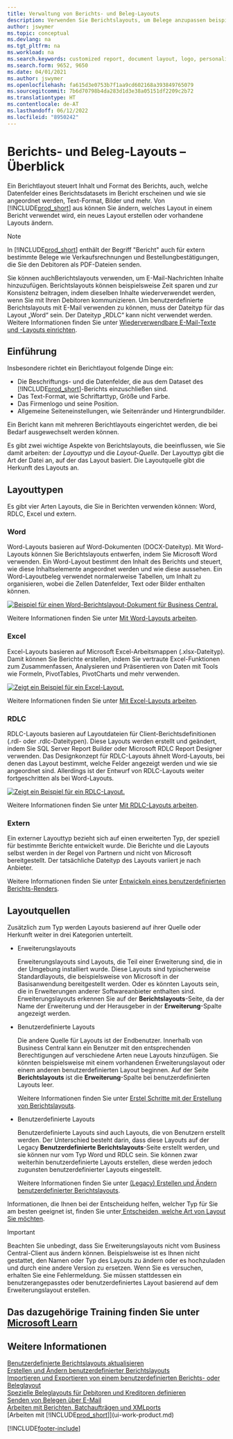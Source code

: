 ```yaml
---
title: Verwaltung von Berichts- und Beleg-Layouts
description: Verwenden Sie Berichtslayouts, um Belege anzupassen beispielsweise um die gewünschten Schriftart, das Logo oder die Seiteneinstellungen von PDF-Dateien zu personalisieren, die Sie den Debitoren senden.
author: jswymer
ms.topic: conceptual
ms.devlang: na
ms.tgt_pltfrm: na
ms.workload: na
ms.search.keywords: customized report, document layout, logo, personalize
ms.search.form: 9652, 9650
ms.date: 04/01/2021
ms.author: jswymer
ms.openlocfilehash: fa615d3e0753b7f1aa9cd602168a393849765079
ms.sourcegitcommit: 7b6d70798b4da283d1d3e38a05151df2209c2b72
ms.translationtype: HT
ms.contentlocale: de-AT
ms.lasthandoff: 06/12/2022
ms.locfileid: "8950242"
---
```

# <a name="report-and-document-layouts-overview"></a>Berichts- und Beleg-Layouts – Überblick

Ein Berichtlayout steuert Inhalt und Format des Berichts, auch, welche Datenfelder eines Berichtsdatasets im Bericht erscheinen und wie sie angeordnet werden, Text-Format, Bilder und mehr. Von [!INCLUDE[prod_short](includes/prod_short.md)] aus können Sie ändern, welches Layout in einem Bericht verwendet wird, ein neues Layout erstellen oder vorhandene Layouts ändern.

> [!NOTE]  
> In [!INCLUDE[prod_short](includes/prod_short.md)] enthält der Begriff "Bericht" auch für extern bestimmte Belege wie Verkaufsrechnungen und Bestellungbestätigungen, die Sie den Debitoren als PDF-Dateien senden.

Sie können auchBerichtslayouts verwenden, um E-Mail-Nachrichten Inhalte hinzuzufügen. Berichtslayouts können beispielsweise Zeit sparen und zur Konsistenz beitragen, indem dieselben Inhalte wiederverwendet werden, wenn Sie mit Ihren Debitoren kommunizieren. Um benutzerdefinierte Berichtslayouts mit E-Mail verwenden zu können, muss der Dateityp für das Layout „Word“ sein. Der Dateityp „RDLC“ kann nicht verwendet werden. Weitere Informationen finden Sie unter [Wiederverwendbare E-Mail-Texte und -Layouts einrichten](admin-how-setup-email.md#set-up-reusable-email-texts-and-layouts). 

## <a name="introduction"></a>Einführung

Insbesondere richtet ein Berichtlayout folgende Dinge ein:

* Die Beschriftungs- und die Datenfelder, die aus dem Dataset des [!INCLUDE[prod_short](includes/prod_short.md)]-Berichts einzuschließen sind.
* Das Text-Format, wie Schriftarttyp, Größe und Farbe.
* Das Firmenlogo und seine Position.
* Allgemeine Seiteneinstellungen, wie Seitenränder und Hintergrundbilder.

Ein Bericht kann mit mehreren Berichtlayouts eingerichtet werden, die bei Bedarf ausgewechselt werden können. 

<!--You can use one of the built-in report layouts or you can create custom report layouts and assign them to your reports as needed. For more information, see [Create a Custom Report or Document Layout](ui-how-create-custom-report-layout.md).-->

Es gibt zwei wichtige Aspekte von Berichtslayouts, die beeinflussen, wie Sie damit arbeiten: der *Layouttyp* und die *Layout-Quelle*. Der Layouttyp gibt die Art der Datei an, auf der das Layout basiert. Die Layoutquelle gibt die Herkunft des Layouts an.

## <a name="layout-types"></a>Layouttypen

Es gibt vier Arten Layouts, die Sie in Berichten verwenden können: Word, RDLC, Excel und extern.

### <a name="word"></a>Word

Word-Layouts basieren auf Word-Dokumenten (DOCX-Dateityp). Mit Word-Layouts können Sie Berichtslayouts entwerfen, indem Sie Microsoft Word verwenden. Ein Word-Layout bestimmt den Inhalt des Berichts und steuert, wie diese Inhaltselemente angeordnet werden und wie diese aussehen. Ein Word-Layoutbeleg verwendet normalerweise Tabellen, um Inhalt zu organisieren, wobei die Zellen Datenfelder, Text oder Bilder enthalten können.

[![Beispiel für einen Word-Berichtslayout-Dokument für Business Central.](media/word-layout-overview.png)](media/word-layout-overview.png#lightbox) 

<!--![Example of a word report layout document for Business Central.](media/nav_wordreportlayout_edit_in_word_example.png) -->

Weitere Informationen finden Sie unter [Mit Word-Layouts arbeiten](ui-how-add-fields-word-report-layout.md).

### <a name="excel"></a>Excel

Excel-Layouts basieren auf Microsoft Excel-Arbeitsmappen (.xlsx-Dateityp). Damit können Sie Berichte erstellen, indem Sie vertraute Excel-Funktionen zum Zusammenfassen, Analysieren und Präsentieren von Daten mit Tools wie Formeln, PivotTables, PivotCharts und mehr verwenden.

[![Zeigt ein Beispiel für ein Excel-Layout.](media/excel-layout-2.png)](media/excel-layout-2.png#lightbox)

Weitere Informationen finden Sie unter [Mit Excel-Layouts arbeiten](ui-excel-report-layouts.md).

### <a name="rdlc"></a>RDLC

RDLC-Layouts basieren auf Layoutdateien für Client-Berichtsdefinitionen (.rdl- oder .rdlc-Dateitypen). Diese Layouts werden erstellt und geändert, indem Sie SQL Server Report Builder oder Microsoft RDLC Report Designer verwenden. Das Designkonzept für RDLC-Layouts ähnelt Word-Layouts, bei denen das Layout bestimmt, welche Felder angezeigt werden und wie sie angeordnet sind. Allerdings ist der Entwurf von RDLC-Layouts weiter fortgeschritten als bei Word-Layouts.

[![Zeigt ein Beispiel für ein RDLC-Layout.](media/rdlc-layout-overview.png)](media/rdlc-layout-overview.png#lightbox)

Weitere Informationen finden Sie unter [Mit RDLC-Layouts arbeiten](ui-rdlc-report-layouts.md).

### <a name="external"></a>Extern

Ein externer Layouttyp bezieht sich auf einen erweiterten Typ, der speziell für bestimmte Berichte entwickelt wurde. Die Berichte und die Layouts selbst werden in der Regel von Partnern und nicht von Microsoft bereitgestellt. Der tatsächliche Dateityp des Layouts variiert je nach Anbieter.

Weitere Informationen finden Sie unter [Entwickeln eines benutzerdefinierten Berichts-Renders](/dynamics365/business-central/dev-itpro/developer/devenv-report-custom-render).

## <a name="layout-sources"></a>Layoutquellen

Zusätzlich zum Typ werden Layouts basierend auf ihrer Quelle oder Herkunft weiter in drei Kategorien unterteilt.

* Erweiterungslayouts

   Erweiterungslayouts sind Layouts, die Teil einer Erweiterung sind, die in der Umgebung installiert wurde. Diese Layouts sind typischerweise Standardlayouts, die beispielsweise von Microsoft in der Basisanwendung bereitgestellt werden. Oder es könnten Layouts sein, die in Erweiterungen anderer Softwareanbieter enthalten sind. Erweiterungslayouts erkennen Sie auf der **Berichtslayouts**-Seite, da der Name der Erweiterung und der Herausgeber in der **Erweiterung**-Spalte angezeigt werden.

* Benutzerdefinierte Layouts

   Die andere Quelle für Layouts ist der Endbenutzer. Innerhalb von Business Central kann ein Benutzer mit den entsprechenden Berechtigungen auf verschiedene Arten neue Layouts hinzufügen. Sie könnten beispielsweise mit einem vorhandenen Erweiterungslayout oder einem anderen benutzerdefinierten Layout beginnen. Auf der Seite **Berichtslayouts** ist die **Erweiterung**-Spalte bei benutzerdefinierten Layouts leer.

   Weitere Informationen finden Sie unter [Erstel Schritte mit der Erstellung von Berichtslayouts](ui-get-started-layouts.md).

* Benutzerdefinierte Layouts

  Benutzerdefinierte Layouts sind auch Layouts, die von Benutzern erstellt werden. Der Unterschied besteht darin, dass diese Layouts auf der Legacy **Benutzerdefinierte Berichtslayouts**-Seite erstellt werden, und sie können nur vom Typ Word und RDLC sein. Sie können zwar weiterhin benutzerdefinierte Layouts erstellen, diese werden jedoch zugunsten benutzerdefinierter Layouts eingestellt.

  Weitere Informationen finden Sie unter [(Legacy) Erstellen und Ändern benutzerdefinierter Berichtslayouts](ui-how-create-custom-report-layout.md).

Informationen, die Ihnen bei der Entscheidung helfen, welcher Typ für Sie am besten geeignet ist, finden Sie unter[ Entscheiden, welche Art von Layout Sie möchten](ui-get-started-layouts.md#decide).

> [!IMPORTANT]
> Beachten Sie unbedingt, dass Sie Erweiterungslayouts nicht vom Business Central-Client aus ändern können. Beispielsweise ist es Ihnen nicht gestattet, den Namen oder Typ des Layouts zu ändern oder es hochzuladen und durch eine andere Version zu ersetzen. Wenn Sie es versuchen, erhalten Sie eine Fehlermeldung. Sie müssen stattdessen ein benutzerangepasstes oder benutzerdefiniertes Layout basierend auf dem Erweiterungslayout erstellen.

<!--
### Built-in and custom report layouts



[!INCLUDE[prod_short](includes/prod_short.md)] includes several built-in layouts. Built-in layouts are predefined layouts that are designed for specific reports. [!INCLUDE[prod_short](includes/prod_short.md)] reports will have a built-in layout as either an RDLC report layout, Word report layout, or in some cases both. You can’t modify a built-in report layout from [!INCLUDE[prod_short](includes/prod_short.md)] but you use them as a starting point for building your own custom report layouts.

Custom layouts are report layouts that you design to change the appearance of a report. You typically create a custom layout based on a built-in layout, but you can create them from scratch or from a copy of an existing custom layout. Custom layouts enable you to have multiple layouts for the same report, which you switch among as needed. For example, you can have different layouts for each [!INCLUDE[prod_short](includes/prod_short.md)] company, or you can have different layouts for the same company for specific occasions or events, like a special campaign or holiday season.


Deciding on whether to use a Word, Excel, or RDLC layout type will depend on how you want the generated report to look and your knowledge of tools for creating the layouts, like Word, Excel, and SQL Server Report Builder.

* The general design concepts for Word and RDLC layouts are similar. However each type has certain design features that affect how the generated report appears in [!INCLUDE[prod_short](includes/prod_short.md)]. This means that the same report might look different when using the Word report layout compared to the RDLC report layout.

* The process for setting up Word, Excel, and RDLC report layouts on reports is the same. The main difference is in the way you modify the layouts. Word and especially Excel layouts are typically easier to create and modify than RDLC report layouts because you use Word and Excel. RDLC report layouts are modified by using SQL Server Report builder, which targets more advanced users.

* Not all reports and document have a dataset that is optimized for use with an Excel layout. For example, aggregations and complex calculations work best with RDLC or Word layouts. The same is true for documents.

For information about how to switch the layout currently used on a report, see [Set the Layout Used by a Report](ui-set-report-layout.md).

-->



## <a name="see-related-training-at-microsoft-learn"></a>Das dazugehörige Training finden Sie unter [Microsoft Learn](/learn/modules/change-documents-dynamics-365-business-central/index)

## <a name="see-also"></a>Weitere Informationen

[Benutzerdefinierte Berichtslayouts aktualisieren](ui-update-report-layouts.md)  
[Erstellen und Ändern benutzerdefinierter Berichtslayouts](ui-how-create-custom-report-layout.md)  
[Importieren und Exportieren von einem benutzerdefinierten Berichts- oder Beleglayout](ui-how-import-and-export-report-layout.md)  
[Spezielle Beleglayouts für Debitoren und Kreditoren definieren](ui-define-customer-vendor-document-layouts.md)  
[Senden von Belegen über E-Mail](ui-how-send-documents-email.md)  
[Arbeiten mit Berichten, Batchaufträgen und XMLports](ui-work-report.md)  
[Arbeiten mit [!INCLUDE[prod_short](includes/prod_short.md)]](ui-work-product.md)  


[!INCLUDE[footer-include](includes/footer-banner.md)]